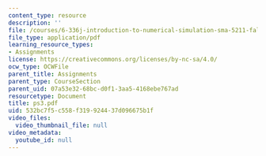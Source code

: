```yaml
---
content_type: resource
description: ''
file: /courses/6-336j-introduction-to-numerical-simulation-sma-5211-fall-2003/532bc7f5c558f319924437d096675b1f_ps3.pdf
file_type: application/pdf
learning_resource_types:
- Assignments
license: https://creativecommons.org/licenses/by-nc-sa/4.0/
ocw_type: OCWFile
parent_title: Assignments
parent_type: CourseSection
parent_uid: 07a53e32-68bc-d0f1-3aa5-4168ebe767ad
resourcetype: Document
title: ps3.pdf
uid: 532bc7f5-c558-f319-9244-37d096675b1f
video_files:
  video_thumbnail_file: null
video_metadata:
  youtube_id: null
---
```


